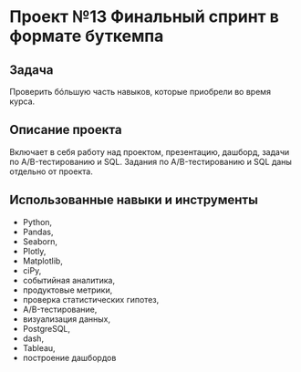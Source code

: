 # Проект №13 Финальный спринт в формате буткемпа
## Задача
Проверить бóльшую часть навыков, которые приобрели во время курса.  
## Описание проекта
Включает в себя работу над проектом, презентацию, дашборд, задачи по A/B-тестированию и SQL. Задания по A/B-тестированию и SQL даны отдельно от проекта.
## Использованные навыки и инструменты
  - Python,
  - Pandas,
  - Seaborn,
  - Plotly,
  - Matplotlib,
  - ciPy,
  - событийная аналитика,
  - продуктовые метрики,
  - проверка статистических гипотез,
  - A/B-тестирование,
  - визуализация данных,
  - PostgreSQL,
  - dash,
  - Tableau,
  - построение дашбордов
